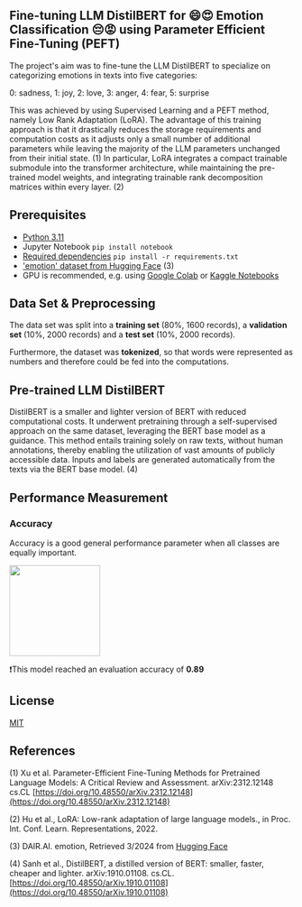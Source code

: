 ## Fine-tuning LLM DistilBERT for :smile::heart_eyes: Emotion Classification :pensive::rage: using Parameter Efficient Fine-Tuning (PEFT)

The project's aim was to fine-tune the LLM DistilBERT to specialize on categorizing emotions in texts into five categories:

0: sadness, 1: joy, 2: love, 3: anger, 4: fear, 5: surprise

This was achieved by using Supervised Learning and a PEFT method, namely Low Rank Adaptation (LoRA). The advantage of this training approach is that it drastically reduces the storage requirements and computation costs as it adjusts only a small number of additional parameters while leaving the majority of the LLM parameters unchanged from their initial state. (1)
In particular, LoRA integrates a compact trainable submodule into the transformer architecture, while maintaining the pre-trained model weights, and integrating trainable rank decomposition matrices within every layer. (2)

## Prerequisites 
- [Python 3.11](https://www.python.org/downloads/release/python-3110/)
- Jupyter Notebook ```pip install notebook ```
- [Required dependencies](https://github.com/KatTiel/Fine-tuning_DistilBERT/blob/main/requirements.txt) ```pip install -r requirements.txt ```
- ['emotion' dataset from Hugging Face](https://huggingface.co/datasets/dair-ai/emotion) (3)
- GPU is recommended, e.g. using [Google Colab](https://colab.google) or [Kaggle Notebooks](https://www.kaggle.com/)

## Data Set & Preprocessing
The data set was split into a **training set** (80%, 1600 records), a **validation set** (10%, 2000 records) and a **test set** (10%, 2000 records).

Furthermore, the dataset was **tokenized**, so that words were represented as numbers and therefore could be fed into the computations.

## Pre-trained LLM DistilBERT 
DistilBERT is a smaller and lighter version of BERT with reduced computational costs. It underwent pretraining through a self-supervised approach on the same dataset, leveraging the BERT base model as a guidance. This method entails training solely on raw texts, without human annotations, thereby enabling the utilization of vast amounts of publicly accessible data. Inputs and labels are generated automatically from the texts via the BERT base model. (4)

## Performance Measurement
### Accuracy
Accuracy is a good general performance parameter when all classes are equally important.

<img width="161" alt="" src="https://github.com/KatTiel/stroke_binary_classification_CNN/assets/76701992/7417c4b4-09d8-4dba-bb11-8e9e9dbebc1e">

:heavy_exclamation_mark:This model reached an evaluation accuracy of **0.89**

## License
[MIT](https://choosealicense.com/licenses/mit/)

## References 
(1) Xu et al. Parameter-Efficient Fine-Tuning Methods for Pretrained Language Models: A Critical Review and Assessment. arXiv:2312.12148 cs.CL [https://doi.org/10.48550/arXiv.2312.12148](https://doi.org/10.48550/arXiv.2312.12148)

(2) Hu et al., LoRA: Low-rank adaptation of large language models., in Proc. Int. Conf. Learn. Representations, 2022.

(3) DAIR.AI. emotion, Retrieved 3/2024 from [Hugging Face](https://huggingface.co/datasets/dair-ai/emotion)

(4) Sanh et al., DistilBERT, a distilled version of BERT: smaller, faster, cheaper and lighter. arXiv:1910.01108. cs.CL. [https://doi.org/10.48550/arXiv.1910.01108](https://doi.org/10.48550/arXiv.1910.01108)

